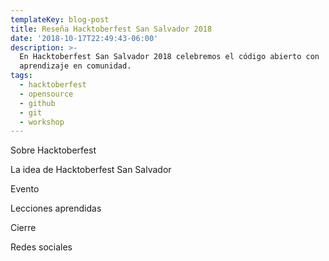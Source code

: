 ```yaml
---
templateKey: blog-post
title: Reseña Hacktoberfest San Salvador 2018
date: '2018-10-17T22:49:43-06:00'
description: >-
  En Hacktoberfest San Salvador 2018 celebremos el código abierto con
  aprendizaje en comunidad.
tags:
  - hacktoberfest
  - opensource
  - github
  - git
  - workshop
---
```

Sobre Hacktoberfest

La idea de Hacktoberfest San Salvador

Evento

Lecciones aprendidas

Cierre

Redes sociales

